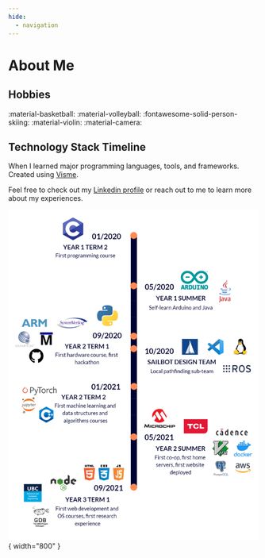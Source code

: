 ```yaml
---
hide:
  - navigation
---
```


# About Me

## Hobbies

:material-basketball: :material-volleyball: :fontawesome-solid-person-skiing: :material-violin: :material-camera:

## Technology Stack Timeline

When I learned major programming languages, tools, and frameworks. Created using [Visme](https://my.visme.co/view/g7yv1g9x-dz6517od1rew5k0w).

Feel free to check out my [Linkedin profile](https://www.linkedin.com/in/patrick-5546/) or reach out to me to learn more about my experiences.

![Technology Stack Timeline](./assets/tech_stack_timeline.png){ width="800" }
